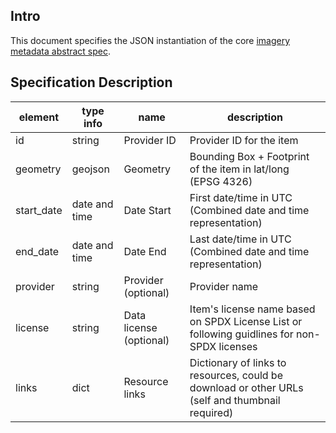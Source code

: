 ## Intro

This document specifies the JSON instantiation of the core [imagery metadata abstract spec](../abstract-spec.md). 

## Specification Description 

| element         | type info       | name                       | description                                            | 
|-----------------|-----------------|----------------------------|------------------------------------------------------------------| 
| id              | string          | Provider ID                | Provider ID for the item                       | 
| geometry        | geojson         | Geometry                   | Bounding Box + Footprint of the item in lat/long (EPSG 4326)
| start_date      | date and time   | Date Start                 | First date/time in UTC (Combined date and time representation)    | 
| end_date        | date and time   | Date End                   | Last date/time in UTC (Combined date and time representation)          | 
| provider        | string          | Provider  (optional)       | Provider name  |
| license         | string          | Data license (optional)    | Item's license name based on SPDX License List or following guidlines for non-SPDX licenses |
| links           | dict            | Resource links             | Dictionary of links to resources, could be download or other URLs (self and thumbnail required) |

